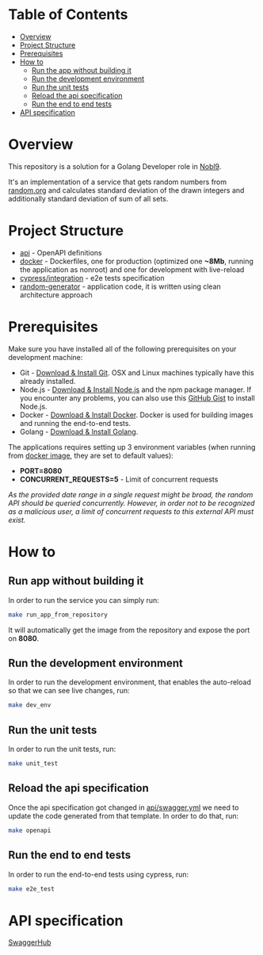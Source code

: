 # Table of Contents

- [Overview](#overview)
- [Project Structure](#project-structure)
- [Prerequisites](#prerequisites)
- [How to](#how-to)
    * [Run the app without building it](#run-app-without-building-it)
    * [Run the development environment](#run-the-development-environment)
    * [Run the unit tests](#run-the-unit-tests)
    * [Reload the api specification](#reload-the-api-specification)
    * [Run the end to end tests](#run-the-end-to-end-tests)
- [API specification](#api-specification)


# Overview

This repository is a solution for a Golang Developer role in [Nobl9](https://nobl9.com/).

It's an implementation of a service that gets random numbers from [random.org](https://random.org/) and calculates standard deviation of the drawn integers and additionally standard deviation of sum of all sets.
# Project Structure

- [api](api/) - OpenAPI definitions
- [docker](docker/) - Dockerfiles, one for production (optimized one **~8Mb**, running the application as nonroot) and one for development with live-reload 
- [cypress/integration](cypress/integration/) - e2e tests specification
- [random-generator](random-generator/) - application code, it is written using clean architecture approach

# Prerequisites
Make sure you have installed all of the following prerequisites on your development machine:
* Git - [Download & Install Git](https://git-scm.com/downloads). OSX and Linux machines typically have this already installed.
* Node.js - [Download & Install Node.js](https://nodejs.org/en/download/) and the npm package manager. If you encounter any problems, you can also use this [GitHub Gist](https://gist.github.com/isaacs/579814) to install Node.js.
* Docker - [Download & Install Docker](https://docs.docker.com/engine/install/ubuntu/). Docker is used for building images and running the end-to-end tests.
* Golang - [Download & Install Golang](https://golang.org/doc/install).

The applications requires setting up 3 environment variables (when running from [docker image](https://hub.docker.com/repository/docker/jakuburghardt/nobl9-backend), they are set to default values):
- **PORT=8080**
- **CONCURRENT_REQUESTS=5** - Limit of concurrent requests
  
*As the provided date range in a single request might be broad, the random API should be queried
  concurrently. However, in order not to be recognized as a malicious user, a limit of concurrent
  requests to this external API must exist.*


# How to

## Run app without building it
In order to run the service you can simply run:

```bash
make run_app_from_repository
```
It will automatically get the image from the repository and expose the port on **8080**.

## Run the development environment
In order to run the development environment, that enables the auto-reload so that we can see live changes, run:
```bash
make dev_env
```

## Run the unit tests
In order to run the unit tests, run:

```bash
make unit_test
```


## Reload the api specification
Once the api specification got changed in [api/swagger.yml](api/swagger.yml) we need to update the code generated from that template. In order to do that, run:

```bash
make openapi
```

## Run the end to end tests
In order to run the end-to-end tests using cypress, run:

```bash
make e2e_test
```


# API specification
[SwaggerHub](https://app.swaggerhub.com/apis/burghardtjakub/Nobl9-backend/1.0.0)
